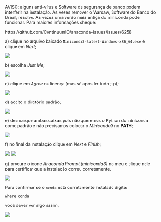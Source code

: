 AVISO: alguns anti-vírus e Software de segurança de banco podem interferir na instalação.
As vezes remover o Warsaw, Software do Banco do Brasil, resolve. As vezes uma verão mais antiga do miniconda pode funcionar. Para maiores informações cheque:

 https://github.com/ContinuumIO/anaconda-issues/issues/6258

a) clique no arquivo baixado `Miniconda3-latest-Windows-x86_64.exe` e clique em *Next*;

![](images/win/01-miniconda-install.png?raw=true)


b) escolha *Just Me*;

![](images/win/02-miniconda-justme.png?raw=true)


c) clique em *Agree* na licença (mas só após ler tudo ;-p);

![](images/win/03-miniconda-license.png?raw=true)


d) aceite o diretório padrão;

![](images/win/04-miniconda-directory.png?raw=true)


e) desmarque ambas caixas pois não queremos o Python do miniconda como padrão e não precisamos colocar o *Miniconda3* no **PATH**;

![](images/win/05-miniconda-boxes.png?raw=true)

f) no final da instalação clique em *Next* e *Finish*;

![](images/win/06-miniconda-final-1.png?raw=true)
![](images/win/07-miniconda-final-2.png?raw=true)


g) procure o ícone *Anaconda Prompt (miniconda3)* no meu e clique nele para certificar que a instalação correu corretamente.

![](images/win/08-miniconda-prompt.png?raw=true)

Para confirmar se o ``conda`` está corretamente instalado digite:

```shell
where conda
```

você dever ver algo assim,

![](images/win/09-miniconda-terminal.png?raw=true)